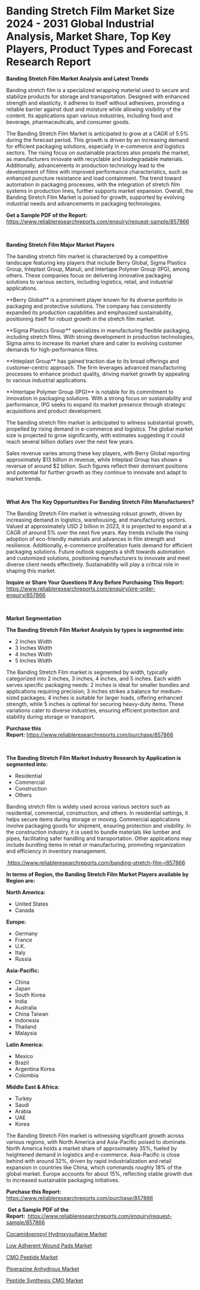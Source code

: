 <p><h1>Banding Stretch Film Market Size 2024 - 2031 Global Industrial Analysis, Market Share, Top Key Players, Product Types and Forecast Research Report</h1></p><p><strong>Banding Stretch Film Market Analysis and Latest Trends</strong></p>
<p><p>Banding stretch film is a specialized wrapping material used to secure and stabilize products for storage and transportation. Designed with enhanced strength and elasticity, it adheres to itself without adhesives, providing a reliable barrier against dust and moisture while allowing visibility of the content. Its applications span various industries, including food and beverage, pharmaceuticals, and consumer goods.</p><p>The Banding Stretch Film Market is anticipated to grow at a CAGR of 5.5% during the forecast period. This growth is driven by an increasing demand for efficient packaging solutions, especially in e-commerce and logistics sectors. The rising focus on sustainable practices also propels the market, as manufacturers innovate with recyclable and biodegradable materials. Additionally, advancements in production technology lead to the development of films with improved performance characteristics, such as enhanced puncture resistance and load containment. The trend toward automation in packaging processes, with the integration of stretch film systems in production lines, further supports market expansion. Overall, the Banding Stretch Film Market is poised for growth, supported by evolving industrial needs and advancements in packaging technologies.</p></p>
<p><strong>Get a Sample PDF of the Report:&nbsp;</strong> <a href="https://www.reliableresearchreports.com/enquiry/request-sample/857866?utm_campaign=8&utm_medium=2&utm_source=Github&utm_content=ia&utm_term=09112024&utm_id=banding-stretch-film">https://www.reliableresearchreports.com/enquiry/request-sample/857866</a></p>
<p>&nbsp;</p>
<p><strong>Banding Stretch Film Major Market Players</strong></p>
<p><p>The banding stretch film market is characterized by a competitive landscape featuring key players that include Berry Global, Sigma Plastics Group, Inteplast Group, Manuli, and Intertape Polymer Group (IPG), among others. These companies focus on delivering innovative packaging solutions to various sectors, including logistics, retail, and industrial applications.</p><p>**Berry Global** is a prominent player known for its diverse portfolio in packaging and protective solutions. The company has consistently expanded its production capabilities and emphasized sustainability, positioning itself for robust growth in the stretch film market.</p><p>**Sigma Plastics Group** specializes in manufacturing flexible packaging, including stretch films. With strong development in production technologies, Sigma aims to increase its market share and cater to evolving customer demands for high-performance films.</p><p>**Inteplast Group** has gained traction due to its broad offerings and customer-centric approach. The firm leverages advanced manufacturing processes to enhance product quality, driving market growth by appealing to various industrial applications.</p><p>**Intertape Polymer Group (IPG)** is notable for its commitment to innovation in packaging solutions. With a strong focus on sustainability and performance, IPG seeks to expand its market presence through strategic acquisitions and product development.</p><p>The banding stretch film market is anticipated to witness substantial growth, propelled by rising demand in e-commerce and logistics. The global market size is projected to grow significantly, with estimates suggesting it could reach several billion dollars over the next few years.</p><p>Sales revenue varies among these key players, with Berry Global reporting approximately $13 billion in revenue, while Inteplast Group has shown a revenue of around $2 billion. Such figures reflect their dominant positions and potential for further growth as they continue to innovate and adapt to market trends.</p></p>
<p>&nbsp;</p>
<p><strong>What Are The Key Opportunities For Banding Stretch Film Manufacturers?</strong></p>
<p><p>The Banding Stretch Film market is witnessing robust growth, driven by increasing demand in logistics, warehousing, and manufacturing sectors. Valued at approximately USD 2 billion in 2023, it is projected to expand at a CAGR of around 5% over the next five years. Key trends include the rising adoption of eco-friendly materials and advances in film strength and resilience. Additionally, e-commerce proliferation fuels demand for efficient packaging solutions. Future outlook suggests a shift towards automation and customized solutions, positioning manufacturers to innovate and meet diverse client needs effectively. Sustainability will play a critical role in shaping this market.</p></p>
<p><strong>Inquire or Share Your Questions If Any Before Purchasing This Report:</strong> <a href="https://www.reliableresearchreports.com/enquiry/pre-order-enquiry/857866?utm_campaign=8&utm_medium=2&utm_source=Github&utm_content=ia&utm_term=09112024&utm_id=banding-stretch-film">https://www.reliableresearchreports.com/enquiry/pre-order-enquiry/857866</a></p>
<p>&nbsp;</p>
<p><strong>Market Segmentation</strong></p>
<p><strong>The Banding Stretch Film Market Analysis by types is segmented into:</strong></p>
<p><ul><li>2 Inches Width</li><li>3 Inches Width</li><li>4 Inches Width</li><li>5 Inches Width</li></ul></p>
<p><p>The Banding Stretch Film market is segmented by width, typically categorized into 2 inches, 3 inches, 4 inches, and 5 inches. Each width serves specific packaging needs: 2 inches is ideal for smaller bundles and applications requiring precision; 3 inches strikes a balance for medium-sized packages; 4 inches is suitable for larger loads, offering enhanced strength, while 5 inches is optimal for securing heavy-duty items. These variations cater to diverse industries, ensuring efficient protection and stability during storage or transport.</p></p>
<p><strong>Purchase this Report:&nbsp;</strong><a href="https://www.reliableresearchreports.com/purchase/857866?utm_campaign=8&utm_medium=2&utm_source=Github&utm_content=ia&utm_term=09112024&utm_id=banding-stretch-film">https://www.reliableresearchreports.com/purchase/857866</a></p>
<p>&nbsp;</p>
<p><strong>The Banding Stretch Film Market Industry Research by Application is segmented into:</strong></p>
<p><ul><li>Residential</li><li>Commercial</li><li>Construction</li><li>Others</li></ul></p>
<p><p>Banding stretch film is widely used across various sectors such as residential, commercial, construction, and others. In residential settings, it helps secure items during storage or moving. Commercial applications involve packaging goods for shipment, ensuring protection and visibility. In the construction industry, it is used to bundle materials like lumber and pipes, facilitating safer handling and transportation. Other applications may include bundling items in retail or manufacturing, promoting organization and efficiency in inventory management.</p></p>
<p><a href="https://www.reliableresearchreports.com/banding-stretch-film-r857866?utm_campaign=8&utm_medium=2&utm_source=Github&utm_content=ia&utm_term=09112024&utm_id=banding-stretch-film">&nbsp;https://www.reliableresearchreports.com/banding-stretch-film-r857866</a></p>
<p><strong>In terms of Region, the Banding Stretch Film Market Players available by Region are:</strong></p>
<p>
    <p> <strong> North America: </strong>
        <ul>
            <li>United States</li>
            <li>Canada</li>
        </ul>
        </p> 
    <p> <strong> Europe: </strong>
        <ul>
            <li>Germany</li>
            <li>France</li>
            <li>U.K.</li>
            <li>Italy</li>
            <li>Russia</li>
        </ul>
        </p> 
    <p> <strong> Asia-Pacific: </strong>
        <ul>
            <li>China</li>
            <li>Japan</li>
            <li>South Korea</li>
            <li>India</li>
            <li>Australia</li>
            <li>China Taiwan</li>
            <li>Indonesia</li>
            <li>Thailand</li>
            <li>Malaysia</li>
        </ul>
        </p> 
    <p> <strong> Latin America: </strong>
        <ul>
            <li>Mexico</li>
            <li>Brazil</li>
            <li>Argentina Korea</li>
            <li>Colombia</li>
        </ul>
        </p> 
    <p> <strong> Middle East & Africa: </strong>
        <ul>
            <li>Turkey</li>
            <li>Saudi</li>
            <li>Arabia</li>
            <li>UAE</li>
            <li>Korea</li>
        </ul>
    </p>
    </p>
<p><p>The Banding Stretch Film market is witnessing significant growth across various regions, with North America and Asia-Pacific poised to dominate. North America holds a market share of approximately 35%, fueled by heightened demand in logistics and e-commerce. Asia-Pacific is close behind with around 32%, driven by rapid industrialization and retail expansion in countries like China, which commands roughly 18% of the global market. Europe accounts for about 15%, reflecting stable growth due to increased sustainable packaging initiatives.</p></p>
<p><strong>Purchase this Report: </strong><a href="https://www.reliableresearchreports.com/purchase/857866?utm_campaign=8&utm_medium=2&utm_source=Github&utm_content=ia&utm_term=09112024&utm_id=banding-stretch-film">https://www.reliableresearchreports.com/purchase/857866</a></p>
<p>&nbsp;<strong>Get a Sample PDF of the Report:&nbsp;&nbsp;</strong><a href="https://www.reliableresearchreports.com/enquiry/request-sample/857866?utm_campaign=8&utm_medium=2&utm_source=Github&utm_content=ia&utm_term=09112024&utm_id=banding-stretch-film">https://www.reliableresearchreports.com/enquiry/request-sample/857866</a></p>
<p><strong></strong></p>
<p><p><a href="https://github.com/cliffxbwergin/Market-Research-Report-List-1/blob/main/cocamidopropyl-hydroxysultaine-market.md?utm_campaign=8&utm_medium=2&utm_source=Github&utm_content=ia&utm_term=09112024&utm_id=banding-stretch-film">Cocamidopropyl Hydroxysultaine Market</a></p><p><a href="https://issuu.com/reportprime-2/docs/low-adherent-wound-pads-market-size_0616ae79b80645?utm_campaign=8&utm_medium=2&utm_source=Github&utm_content=ia&utm_term=09112024&utm_id=banding-stretch-film">Low Adherent Wound Pads Market</a></p><p><a href="https://issuu.com/reportprime-2/docs/cmo-peptide-market-size-2030.pptx_7184770d7761ae?utm_campaign=8&utm_medium=2&utm_source=Github&utm_content=ia&utm_term=09112024&utm_id=banding-stretch-film">CMO Peptide Market</a></p><p><a href="https://github.com/loftinirkaakcsu/Market-Research-Report-List-1/blob/main/piperazine-anhydrous-market.md?utm_campaign=8&utm_medium=2&utm_source=Github&utm_content=ia&utm_term=09112024&utm_id=banding-stretch-film">Piperazine Anhydrous Market</a></p><p><a href="https://issuu.com/reportprime-2/docs/peptide-synthesis-cmo-market-size-2_b6d1fe5333ee35?utm_campaign=8&utm_medium=2&utm_source=Github&utm_content=ia&utm_term=09112024&utm_id=banding-stretch-film">Peptide Synthesis CMO Market</a></p></p>